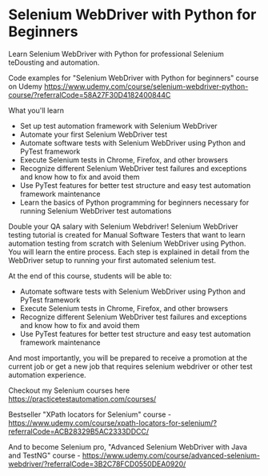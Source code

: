 # Selenium WebDriver with Python for Beginners
Learn Selenium WebDriver with Python for professional Selenium teDousting and automation.

Code examples for "Selenium WebDriver with Python for beginners" course on Udemy
https://www.udemy.com/course/selenium-webdriver-python-course/?referralCode=58A27F30D4182400844C

What you'll learn
 - Set up test automation framework with Selenium WebDriver
 - Automate your first Selenium WebDriver test
 - Automate software tests with Selenium WebDriver using Python and PyTest framework
 - Execute Selenium tests in Chrome, Firefox, and other browsers
 - Recognize different Selenium WebDriver test failures and exceptions and know how to fix and avoid them
 - Use PyTest features for better test structure and easy test automation framework maintenance
 - Learn the basics of Python programming for beginners necessary for running Selenium WebDriver test automations
 
Double your QA salary with Selenium Webdriver!
Selenium WebDriver testing tutorial is created for Manual Software Testers that want to learn automation testing from scratch with Selenium WebDriver using Python.
You will learn the entire process.
Each step is explained in detail from the WebDriver setup to running your first automated selenium test.

At the end of this course, students will be able to:
 - Automate software tests with Selenium WebDriver using Python and PyTest framework
 - Execute Selenium tests in Chrome, Firefox, and other browsers
 - Recognize different Selenium WebDriver test failures and exceptions and know how to fix and avoid them
 - Use PyTest features for better test structure and easy test automation framework maintenance

And most importantly, you will be prepared to receive a promotion at the current job or get a new job that requires selenium webdriver or other test automation experience.

Checkout my Selenium courses here https://practicetestautomation.com/courses/

Bestseller "XPath locators for Selenium" course - https://www.udemy.com/course/xpath-locators-for-selenium/?referralCode=ACB28329B5AC2333DDCC/

And to become Selenium pro, "Advanced Selenium WebDriver with Java and TestNG" course - https://www.udemy.com/course/advanced-selenium-webdriver/?referralCode=3B2C78FCD0550DEA0920/
